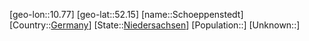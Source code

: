 ﻿---
location: [52.15,10.77]
type: City
tags:
- geo/City


SpocWebEntityId: 34151
isDeleted: false
confidential: public

---
[geo-lon::10.77]
[geo-lat::52.15]
[name::Schoeppenstedt]
[Country::[Germany](geo/Continent/Europe/Germany.md)]
[State::[Niedersachsen](geo/Continent/Europe/Germany/Niedersachsen.md)]
[Population::]
[Unknown::]

